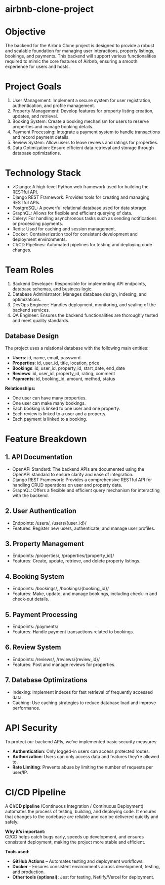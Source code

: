 # airbnb-clone-project

<h1>Objective</h1>
The backend for the Airbnb Clone project is designed to provide a robust and scalable foundation for managing user interactions, property listings, bookings, and payments. This backend will support various functionalities required to mimic the core features of Airbnb, ensuring a smooth experience for users and hosts.

<h1>Project Goals</h1>
      <ol>
            <li>User Management: Implement a secure system for user registration, authentication, and profile management.</li>
            <li>Property Management: Develop features for property listing creation, updates, and retrieval.</li>
            <li>Booking System: Create a booking mechanism for users to reserve properties and manage booking details.</li>
            <li>Payment Processing: Integrate a payment system to handle transactions and record payment details.</li>
            <li>Review System: Allow users to leave reviews and ratings for properties.</li>
            <li>Data Optimization: Ensure efficient data retrieval and storage through database optimizations.</li>
      </ol>



<h1>Technology Stack</h1>
<ul>
      <li>
        >Django: A high-level Python web framework used for building the RESTful API.
        </li>
      <li>
        Django REST Framework: Provides tools for creating and managing RESTful APIs.
        </li>
      <li>
        PostgreSQL: A powerful relational database used for data storage.</br>
        </li>
      <li>
        GraphQL: Allows for flexible and efficient querying of data.</br>
        </li>
      <li>
        Celery: For handling asynchronous tasks such as sending notifications or processing payments.</br>
        </li>
      <li>
        Redis: Used for caching and session management.</br>
        </li>
      <li>
        Docker: Containerization tool for consistent development and deployment environments.</br>
        </li>
      <li>
        CI/CD Pipelines: Automated pipelines for testing and deploying code changes.
        </li>
</ul>

<h1>Team Roles</h1>
      <ol>
            <li>Backend Developer: Responsible for implementing API endpoints, database schemas, and business logic.</li>
            <li>Database Administrator: Manages database design, indexing, and optimizations.</li>
            <li>DevOps Engineer: Handles deployment, monitoring, and scaling of the backend services.</li>
            <li>QA Engineer: Ensures the backend functionalities are thoroughly tested and meet quality standards.</li>
      </ol>
      

</ul>

<h2>Database Design</h2>

<p>The project uses a relational database with the following main entities:</p>
      <ul>
        <li><strong>Users</strong>: id, name, email, password</li>
        <li><strong>Properties</strong>: id, user_id, title, location, price</li>
        <li><strong>Bookings</strong>: id, user_id, property_id, start_date, end_date</li>
        <li><strong>Reviews</strong>: id, user_id, property_id, rating, comment</li>
        <li><strong>Payments</strong>: id, booking_id, amount, method, status</li>
      </ul>
<p><strong>Relationships:</strong></p>
      <ul>
        <li>One user can have many properties.</li>
        <li>One user can make many bookings.</li>
        <li>Each booking is linked to one user and one property.</li>
        <li>Each review is linked to a user and a property.</li>
        <li>Each payment is linked to a booking.</li>
      </ul>

<h1>Feature Breakdown</h1>
      <h2>1. API Documentation</h2>
      <ul>
      <li>OpenAPI Standard: The backend APIs are documented using the OpenAPI standard to ensure clarity and ease of integration.</li>
      <li>Django REST Framework: Provides a comprehensive RESTful API for handling CRUD operations on user and property data.</li>
      <li>GraphQL: Offers a flexible and efficient query mechanism for interacting with the backend. </li>
      </ul>
<h2>2. User Authentication</h2>
      <ul>
      <li>Endpoints: /users/, /users/{user_id}/</li>
      <li>Features: Register new users, authenticate, and manage user profiles. </li>
      </ul>
<h2>3. Property Management</h2>
      <ul>
       <li>Endpoints: /properties/, /properties/{property_id}/</li>
       <li>Features: Create, update, retrieve, and delete property listings.</li>
      </ul>
<h2>4. Booking System</h2>
      <ul>
       <li>Endpoints: /bookings/, /bookings/{booking_id}/</li>
       <li>Features: Make, update, and manage bookings, including check-in and check-out details.</li>
      </ul>
<h2>5. Payment Processing</h2>
      <ul>
       <li>Endpoints: /payments/</li>
       <li>Features: Handle payment transactions related to bookings.</li>
      </ul>
<h2>6. Review System</h2>
      <ul>
       <li>Endpoints: /reviews/, /reviews/{review_id}/</li>
       <li>Features: Post and manage reviews for properties.</li>
      </ul>
<h2>7. Database Optimizations</h2>
      <ul>
       <li>Indexing: Implement indexes for fast retrieval of frequently accessed data.</li>
       <li>Caching: Use caching strategies to reduce database load and improve performance.</li>
      </ul>

<h1>API Security</h1>

<p>To protect our backend APIs, we’ve implemented basic security measures:</p>

<ul>
  <li><strong>Authentication</strong>: Only logged-in users can access protected routes.</li>
  <li><strong>Authorization</strong>: Users can only access data and features they’re allowed to.</li>
  <li><strong>Rate Limiting</strong>: Prevents abuse by limiting the number of requests per user/IP.</li>
</ul>

<h1>CI/CD Pipeline</h1>


<p>A <strong>CI/CD pipeline</strong> (Continuous Integration / Continuous Deployment) automates the process of testing, building, and deploying code. It ensures that changes to the codebase are reliable and can be delivered quickly and safely.</p>

<p><strong>Why it’s important:</strong><br>
CI/CD helps catch bugs early, speeds up development, and ensures consistent deployment, making the project more stable and efficient.</p>

<p><strong>Tools used:</strong></p>
<ul>
  <li><strong>GitHub Actions</strong> – Automates testing and deployment workflows.</li>
  <li><strong>Docker</strong> – Ensures consistent environments across development, testing, and production.</li>
  <li><strong>Other tools (optional):</strong> Jest for testing, Netlify/Vercel for deployment.</li>
</ul>






























